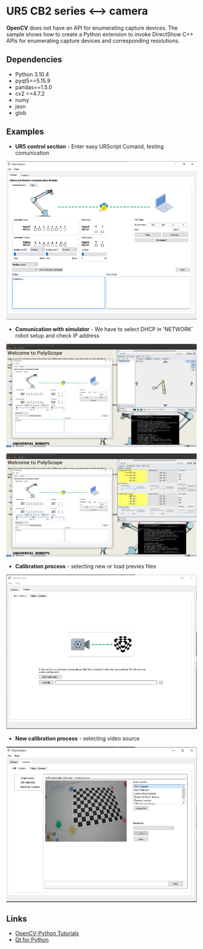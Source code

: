 UR5 CB2 series <--> camera
===============
**OpenCV** does not have an API for enumerating capture devices. The sample shows how to create a Python extension to invoke DirectShow C++ APIs for enumerating capture devices and corresponding resolutions.

## Dependencies   
* Python 3.10.4
* pyqt5==5.15.9
* pandas==1.5.0
* cv2 ==4.7.2
* numy
* json
* glob

## Examples

* **UR5 control section** - Enter easy URScript Comand, testing comunication

![UR control section](https://github.com/NavierMillennium/UR_Application/blob/master/screenshots/ur_control.png?raw=true)

* **Comunication with simulator** - We have to select DHCP in 'NETWORK' robot setup and check IP address

![Comunicaton with URsim](https://github.com/NavierMillennium/UR_Application/blob/master/screenshots/vmware.png?raw=true)

![Comunicaton with URsim - IO](https://github.com/NavierMillennium/UR_Application/blob/master/screenshots/vmware_io.png?raw=true)

* **Calibration process** - selecting new or load previes files

![Calibration process](https://github.com/NavierMillennium/UR_Application/blob/master/screenshots/calib_path.png?raw=true)

* **New calibration process** - selecting video source

![Image catcher](https://github.com/NavierMillennium/UR_Application/blob/master/screenshots/catch_frame.png?raw=true)

## Links
* [OpenCV-Python Tutorials][1]
* [Qt for Python][2]


[1]:https://docs.opencv.org/4.x/d6/d00/tutorial_py_root.html
[2]:https://doc.qt.io/qtforpython-6/